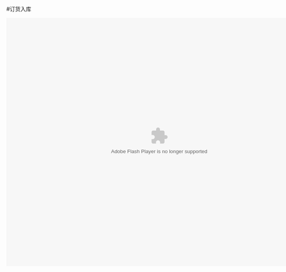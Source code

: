 #订货入库

<embed src="http://resource.3cwdb.com/kailong-donghua/F100900201303110200.swf" width="800" height="650"  pluginspage="http://www.macromedia.com/go/getflashplayer" 
type="application/x-shockwave-flash" ></embed>
